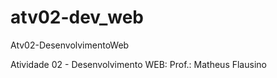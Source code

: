 # atv02-dev_web
Atv02-DesenvolvimentoWeb

Atividade 02 - Desenvolvimento WEB:
Prof.: Matheus Flausino
